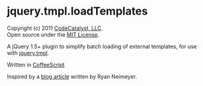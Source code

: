 # jquery.tmpl.loadTemplates #

Copyright (c) 2011 [CodeCatalyst, LLC](http://www.codecatalyst.com/).  
Open source under the [MIT License](http://en.wikipedia.org/wiki/MIT_License).

A jQuery 1.5+ plugin to simplify batch loading of external templates, for use with [jquery.tmpl](http://api.jquery.com/jquery.tmpl/).

Written in [CoffeeScript](http://coffeescript.com/)

Inspired by a [blog article](http://www.knockmeout.net/2011/03/using-external-jquery-template-files.html) written by Ryan Neimeyer.
